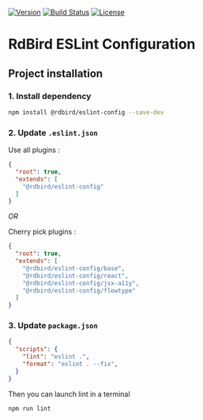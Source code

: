 [![Version][version-svg]][package-url] [![Build Status][circleci-svg]][circleci-url] [![License][license-image]][license-url]

# RdBird ESLint Configuration

## Project installation

### 1. Install dependency
```sh
npm install @rdbird/eslint-config --save-dev
```

### 2. Update `.eslint.json` 
Use all plugins :
```json
{
  "root": true,
  "extends": [
    "@rdbird/eslint-config"
  ]
}
```

*OR*

Cherry pick plugins :
```json
{
  "root": true,
  "extends": [
    "@rdbird/eslint-config/base",
    "@rdbird/eslint-config/react",
    "@rdbird/eslint-config/jsx-a11y",
    "@rdbird/eslint-config/flowtype"
  ]
}
```

### 3. Update `package.json` 

```json
{
  "scripts": {
    "lint": "eslint .",    
    "format": "eslint . --fix",    
  }
}
```

Then you can launch lint in a terminal
```sh
npm run lint
```

[version-svg]: https://img.shields.io/npm/v/@rdbird/eslint-config.svg?style=flat-square
[package-url]: https://www.npmjs.com/package/@rdbird/eslint-config
[circleci-svg]: https://circleci.com/gh/RdBird/eslint-config.svg?style=shield
[circleci-url]: https://circleci.com/gh/RdBird/eslint-config
[license-image]: http://img.shields.io/badge/license-MIT-green.svg?style=flat-square
[license-url]: LICENSE
